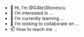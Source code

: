 - 👋 Hi, I’m @G4bri3lIonescu
- 👀 I’m interested in ...
- 🌱 I’m currently learning ...
- 💞️ I’m looking to collaborate on ...
- 📫 How to reach me ...

<!---
G4bri3lIonescu/G4bri3lIonescu is a ✨ special ✨ repository because its `README.md` (this file) appears on your GitHub profile.
You can click the Preview link to take a look at your changes.
--->
